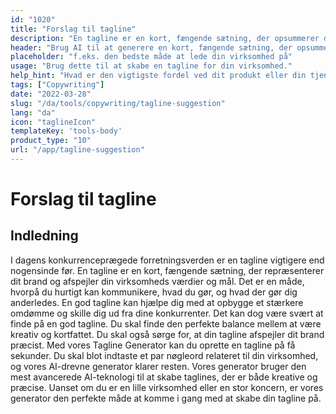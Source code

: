 ```yaml
---
id: "1020"
title: "Forslag til tagline"
description: "En tagline er en kort, fængende sætning, der opsummerer den vigtigste fordel ved et produkt eller en tjenesteydelse. Den bruges ofte i reklame og markedsføring, og den skal kunne indfange virksomhedens essens med få ord."
header: "Brug AI til at generere en kort, fængende sætning, der opsummerer den vigtigste fordel ved dit produkt eller din tjeneste."
placeholder: "f.eks. den bedste måde at lede din virksomhed på"
usage: "Brug dette til at skabe en tagline for din virksomhed."
help_hint: "Hvad er den vigtigste fordel ved dit produkt eller din tjeneste? Skriv det ned, så laver vi det om til en tagline."
tags: ["Copywriting"]
date: "2022-03-28"
slug: "/da/tools/copywriting/tagline-suggestion"
lang: "da"
icon: "taglineIcon"
templateKey: 'tools-body'
product_type: "10"
url: "/app/tagline-suggestion"
---
```


# Forslag til tagline

## Indledning

I dagens konkurrenceprægede forretningsverden er en tagline vigtigere end nogensinde før. En tagline er en kort, fængende sætning, der repræsenterer dit brand og afspejler din virksomheds værdier og mål. Det er en måde, hvorpå du hurtigt kan kommunikere, hvad du gør, og hvad der gør dig anderledes. En god tagline kan hjælpe dig med at opbygge et stærkere omdømme og skille dig ud fra dine konkurrenter. Det kan dog være svært at finde på en god tagline. Du skal finde den perfekte balance mellem at være kreativ og kortfattet. Du skal også sørge for, at din tagline afspejler dit brand præcist. Med vores Tagline Generator kan du oprette en tagline på få sekunder. Du skal blot indtaste et par nøgleord relateret til din virksomhed, og vores AI-drevne generator klarer resten. Vores generator bruger den mest avancerede AI-teknologi til at skabe taglines, der er både kreative og præcise. Uanset om du er en lille virksomhed eller en stor koncern, er vores generator den perfekte måde at komme i gang med at skabe din tagline på.
